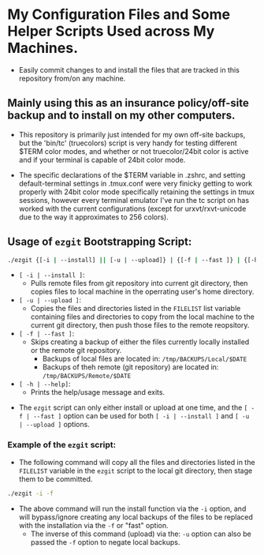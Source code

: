 # My Configuration Files and Some Helper Scripts Used across My Machines.
- Easily commit changes to and install the files that are tracked in this repository from/on any machine.

## Mainly using this as an insurance policy/off-site backup and to install on my other computers.

- This repository is primarily just intended for my own off-site backups, but the 'bin/tc' (truecolors) script
is very handy for testing different $TERM color modes, and whether or not truecolor/24bit color
is active and if your terminal is capable of 24bit color mode.

- The specific declarations of the $TERM variable in .zshrc, and setting default-terminal settings
in .tmux.conf were very finicky getting to work properly with 24bit color mode specifically
retaining the settings in tmux sessions, however every terminal emulator I've run the tc script on
has worked with the current configurations (except for urxvt/rxvt-unicode due to the way it
approximates to 256 colors).

##  Usage of ```ezgit``` Bootstrapping Script:
  ```bash
  ./ezgit {[-i | --install] || [-u | --upload]} | {[-f | --fast ]} | {[-h | --help]}
  ```
  * ```[ -i | --install ]```:
    * Pulls remote files from git repository into current git directory, then copies files to local machine in the operrating user's home directory.
  * ```[ -u | --upload ]```:
    * Copies the files and directories listed in the ```FILELIST``` list variable containing files and directories to copy from the local machine to the current git directory, then push those files to the remote reopsitory.
  * ```[ -f | --fast ]```:
    * Skips creating a backup of either the files currently locally installed or the remote git repository.
      * Backups of local files are located in: ```/tmp/BACKUPS/Local/$DATE```
      * Backups of theh remote (git repository) are located in: ```/tmp/BACKUPS/Remote/$DATE```
  * ```[ -h | --help]```:
    * Prints the help/usage message and exits.
  - The ```ezgit``` script can only either install or upload at one time, and the ```[ -f | --fast ]``` option can be used for both ```[ -i | --install ]``` and ```[ -u | --upload ]``` options.
### Example of the ```ezgit``` script:
  - The following command will copy all the files and directories listed in the ```FILELIST``` variable in the ```ezgit``` script to the local git directory, then stage them to be committed.
  ```bash
  ./ezgit -i -f
  ```
- The above command will run the install function via the ```-i``` option, and will bypass/ignore creating any local backups of the files to be replaced with the installation via the ```-f``` or "fast" option.
  - The inverse of this command (upload) via the: ```-u``` option can also be passed the ```-f``` option to negate local backups.
